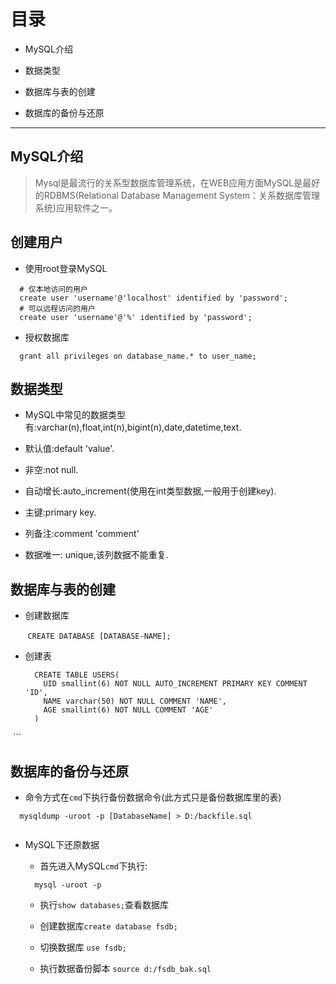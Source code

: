 # 目录

- MySQL介绍

- 数据类型

- 数据库与表的创建

- 数据库的备份与还原

---

## MySQL介绍
  
> Mysql是最流行的关系型数据库管理系统，在WEB应用方面MySQL是最好的RDBMS(Relational Database Management System：关系数据库管理系统)应用软件之一。

## 创建用户
- 使用root登录MySQL
```
  # 仅本地访问的用户
  create user 'username'@'localhost' identified by 'password';
  # 可以远程访问的用户
  create user 'username'@'%' identified by 'password';
```
- 授权数据库
```
  grant all privileges on database_name.* to user_name;
```

## 数据类型

- MySQL中常见的数据类型有:varchar(n),float,int(n),bigint(n),date,datetime,text.

- 默认值:default 'value'.

- 非空:not null.

- 自动增长:auto_increment(使用在int类型数据,一般用于创建key).

- 主键:primary key.

- 列备注:comment 'comment'

- 数据唯一: unique,该列数据不能重复.

## 数据库与表的创建

- 创建数据库

    
    ```
      CREATE DATABASE [DATABASE-NAME];
    ```
    
- 创建表

  ```
    CREATE TABLE USERS(
      UID smallint(6) NOT NULL AUTO_INCREMENT PRIMARY KEY COMMENT 'ID',
      NAME varchar(50) NOT NULL COMMENT 'NAME',
      AGE smallint(6) NOT NULL COMMENT 'AGE'
    ) 
  ```
## 数据库的备份与还原

- 命令方式在`cmd`下执行备份数据命令(此方式只是备份数据库里的表)

```
  mysqldump -uroot -p [DatabaseName] > D:/backfile.sql
  
```
- MySQL下还原数据

  - 首先进入MySQL`cmd`下执行: 
  ``` 
    mysql -uroot -p 
  ```
  
  
  - 执行`show databases;`查看数据库  
  
  - 创建数据库`create database fsdb;`
  
  - 切换数据库 `use fsdb;`  
  
  - 执行数据备份脚本 `source d:/fsdb_bak.sql`
